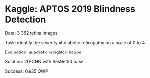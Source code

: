 # Kaggle: APTOS 2019 Blindness Detection

Data: 3 362 retina images

Task: identify the severity of diabetic retinopathy on a scale of 0 to 4

Evaluation: quadratic weighted kappa

Solution: 2D-CNN with ResNet50 base

Success: 0.635 QWP
